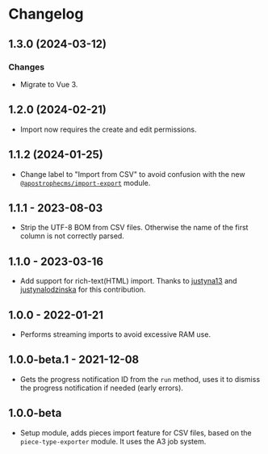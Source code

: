 # Changelog

## 1.3.0 (2024-03-12)

### Changes

* Migrate to Vue 3.

## 1.2.0 (2024-02-21)

* Import now requires the create and edit permissions.

## 1.1.2 (2024-01-25)

* Change label to "Import from CSV" to avoid confusion with the new [`@apostrophecms/import-export`](https://github.com/apostrophecms/import-export) module.

## 1.1.1 - 2023-08-03

* Strip the UTF-8 BOM from CSV files. Otherwise the name of the first column is not correctly parsed.

## 1.1.0 - 2023-03-16

* Add support for rich-text(HTML) import. Thanks to [justyna13](https://github.com/justyna13) and [justynalodzinska](justyna.lodzinska@smartive.app) for this contribution.

## 1.0.0 - 2022-01-21

* Performs streaming imports to avoid excessive RAM use.

## 1.0.0-beta.1 - 2021-12-08

* Gets the progress notification ID from the `run` method, uses it to dismiss the progress notification if needed (early errors).

## 1.0.0-beta

* Setup module, adds pieces import feature for CSV files, based on the `piece-type-exporter` module. It uses the A3 job system.
